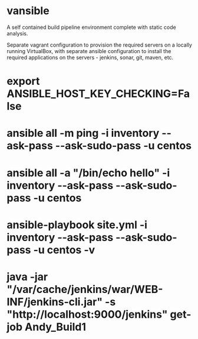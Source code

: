 # vansible

A self contained build pipeline environment complete with static code analysis.

Separate vagrant configuration to provision the required servers on a locally running VirtualBox, with separate ansible configuration to install the required applications on the servers - jenkins, sonar, git, maven, etc.



#      export ANSIBLE_HOST_KEY_CHECKING=False
#      ansible all -m ping -i inventory --ask-pass --ask-sudo-pass -u centos
#      ansible all -a "/bin/echo hello" -i inventory --ask-pass --ask-sudo-pass -u centos
#      ansible-playbook site.yml -i inventory --ask-pass --ask-sudo-pass -u centos -v


# java -jar "/var/cache/jenkins/war/WEB-INF/jenkins-cli.jar" -s "http://localhost:9000/jenkins" get-job Andy_Build1
